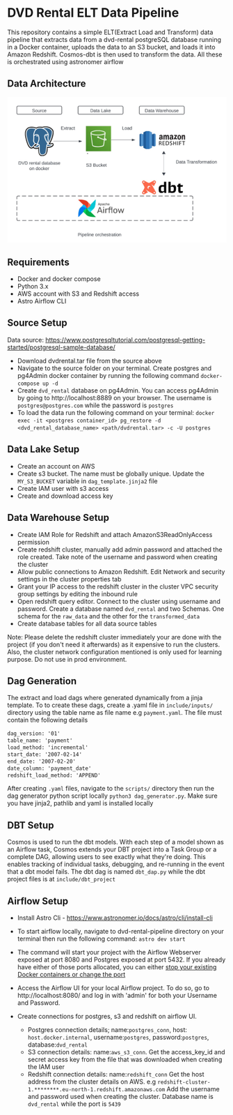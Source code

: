 DVD Rental ELT Data Pipeline
========

This repository contains a simple ELT(Extract Load and Transform) data pipeline that extracts data from a dvd-rental postgreSQL database running in a Docker container, uploads the data to an S3 bucket, and loads it into Amazon Redshift. Cosmos-dbt is then used to transform the data. All these is orchestrated using astronomer airflow


## Data Architecture
![pipeline](./pipeline.jpeg)

## Requirements
 - Docker and docker compose
 - Python 3.x
 - AWS account with S3 and Redshift access
 - Astro Airflow CLI

## Source Setup

Data source: https://www.postgresqltutorial.com/postgresql-getting-started/postgresql-sample-database/

- Download dvdrental.tar file from the source above
- Navigate to the source folder on your terminal. Create postgres and pg4Admin docker container by running the following command ```docker-compose up -d```
- Create ```dvd_rental``` database on pg4Admin. You can access pg4Admin by going to http://localhost:8889 on your browser. The username is ```postgres@postgres.com``` while the password is ```postgres```
- To load the data run the following command on your terminal: ```
docker exec -it <postgres container_id> pg_restore -d <dvd_rental_database_name> <path/dvdrental.tar> -c -U postgres ```



## Data Lake Setup
- Create an account on AWS
- Create s3 bucket. The name must be globally unique. Update the ```MY_S3_BUCKET``` variable  in ```dag_template.jinja2``` file
- Create IAM user with s3 access
- Create and download access key

## Data Warehouse Setup

- Create IAM Role for Redshift and attach AmazonS3ReadOnlyAccess permission
- Create redshift cluster, manually add admin password and attached the role created. Take note of the username and password when creating the cluster
- Allow public connections to Amazon Redshift. Edit Network and security settings in the cluster properties tab
- Grant your IP access to the redshift cluster in the cluster VPC security group settings by editing the inbound rule 
- Open redshift query editor. Connect to the cluster using username and password. Create a database named ```dvd_rental``` and two Schemas. One schema for the ```raw_data``` and the other for the ```transformed_data```
- Create database tables for all data source tables

Note: Please delete the redshift cluster immediately your are done with the project (if you don't need it afterwards) as it expensive to run the clusters. Also, the cluster network configuration mentioned is only used for learning purpose. Do not use in prod environment.


## Dag Generation
The extract and load dags where generated dynamically from a jinja template. To to create these dags, create a .yaml file in ```include/inputs/``` directory using the table name as file name e.g ```payment.yaml```. The file must contain the following details


```
dag_version: '01'
table_name: 'payment'
load_method: 'incremental'
start_date: '2007-02-14'
end_date: '2007-02-20'
date_column: 'payment_date'
redshift_load_method: 'APPEND'
```

After creating ```.yaml``` files, navigate to the ```scripts/``` directory then run the dag generator python script locally ```python3 dag_generator.py```. Make sure you have jinja2, pathlib and yaml is installed locally


## DBT Setup
Cosmos is used to run the dbt models. With each step of a model shown as an Airflow task, Cosmos extends your DBT project into a Task Group or a complete DAG, allowing users to see exactly what they're doing. This enables tracking of individual tasks, debugging, and re-running in the event that a dbt model fails. The dbt dag is named ```dbt_dap.py``` while the dbt project files is at ```include/dbt_project```


## Airflow Setup

- Install Astro Cli - https://www.astronomer.io/docs/astro/cli/install-cli
- To start airflow locally, navigate to dvd-rental-pipeline directory on your terminal then run the following command:
```astro dev start```
- The command will start your project with the Airflow Webserver exposed at port 8080 and Postgres exposed at port 5432. If you already have either of those ports allocated, you can either [stop your existing Docker containers or change the port](https://docs.astronomer.io/astro/test-and-troubleshoot-locally#ports-are-not-available)

- Access the Airflow UI for your local Airflow project. To do so, go to http://localhost:8080/ and log in with 'admin' for both your Username and Password.


- Create connections for postgres, s3 and redshift on airflow UI. 
    - Postgres connection details; name:```postgres_conn```, host: ```host.docker.internal```, username:```postgres```, password:```postgres```, database:```dvd_rental```
    - S3 connection details: name:```aws_s3_conn```. Get the access_key_id and secret access key from the file that was downloaded when creating the IAM user  
    - Redshift connection details: name:```redshift_conn``` Get the host address from the cluster details on AWS. e.g ```redshift-cluster-1.********.eu-north-1.redshift.amazonaws.com``` Add the username and password used when creating the cluster. Database name is ```dvd_rental``` while the port is ```5439``` 


    